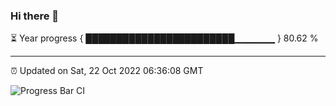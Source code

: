 ### Hi there 👋

⏳ Year progress { ████████████████████████▁▁▁▁▁▁ } 80.62 %

---

⏰ Updated on Sat, 22 Oct 2022 06:36:08 GMT

![Progress Bar CI](https://github.com/ZhaoGui/ZhaoGui/workflows/Progress%20Bar%20CI/badge.svg)
